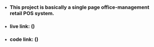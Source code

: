 * ### This project is basically a single page office-management retail POS system.

* ### live link: ()
* ### code link: ()